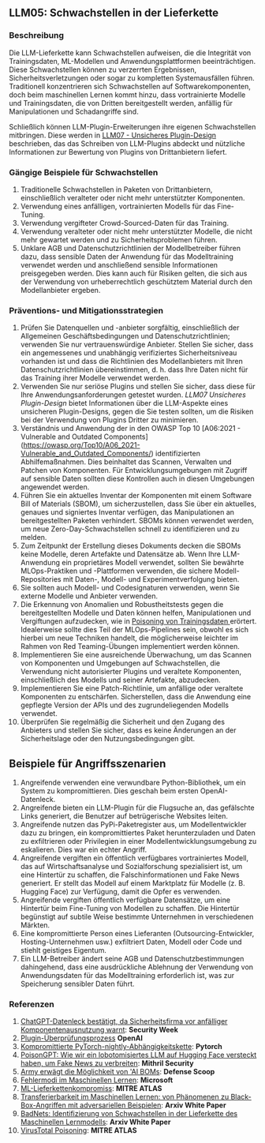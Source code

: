 ## LLM05: Schwachstellen in der Lieferkette

### Beschreibung

Die LLM-Lieferkette kann Schwachstellen aufweisen, die die Integrität von Trainingsdaten, ML-Modellen und Anwendungsplattformen beeinträchtigen. Diese Schwachstellen können zu verzerrten Ergebnissen, Sicherheitsverletzungen oder sogar zu kompletten Systemausfällen führen. Traditionell konzentrieren sich Schwachstellen auf Softwarekomponenten, doch beim maschinellen Lernen kommt hinzu, dass vortrainierte Modelle und Trainingsdaten, die von Dritten bereitgestellt werden, anfällig für Manipulationen und Schadangriffe sind.

Schließlich können LLM-Plugin-Erweiterungen ihre eigenen Schwachstellen mitbringen. Diese werden in [LLM07 - Unsicheres Plugin-Design](InsecurePluginDesign.md) beschrieben, das das Schreiben von LLM-Plugins abdeckt und nützliche Informationen zur Bewertung von Plugins von Drittanbietern liefert.

### Gängige Beispiele für Schwachstellen

1. Traditionelle Schwachstellen in Paketen von Drittanbietern, einschließlich veralteter oder nicht mehr unterstützter Komponenten.
2. Verwendung eines anfälligen, vortrainierten Modells für das Fine-Tuning.
3. Verwendung vergifteter Crowd-Sourced-Daten für das Training.
4. Verwendung veralteter oder nicht mehr unterstützter Modelle, die nicht mehr gewartet werden und zu Sicherheitsproblemen führen.
5. Unklare AGB und Datenschutzrichtlinien der Modellbetreiber führen dazu, dass sensible Daten der Anwendung für das Modelltraining verwendet werden und anschließend sensible Informationen preisgegeben werden. Dies kann auch für Risiken gelten, die sich aus der Verwendung von urheberrechtlich geschütztem Material durch den Modellanbieter ergeben.

### Präventions- und Mitigationsstrategien

1. Prüfen Sie Datenquellen und -anbieter sorgfältig, einschließlich der Allgemeinen Geschäftsbedingungen und Datenschutzrichtlinien; verwenden Sie nur vertrauenswürdige Anbieter. Stellen Sie sicher, dass ein angemessenes und unabhängig verifiziertes Sicherheitsniveau vorhanden ist und dass die Richtlinien des Modellanbieters mit Ihren Datenschutzrichtlinien übereinstimmen, d. h. dass Ihre Daten nicht für das Training ihrer Modelle verwendet werden.
2. Verwenden Sie nur seriöse Plugins und stellen Sie sicher, dass diese für Ihre Anwendungsanforderungen getestet wurden. _LLM07 Unsicheres Plugin-Design_ bietet Informationen über die LLM-Aspekte eines unsicheren Plugin-Designs, gegen die Sie testen sollten, um die Risiken bei der Verwendung von Plugins Dritter zu minimieren.
3. Verständnis und Anwendung der in den OWASP Top 10 [A06:2021 - Vulnerable and Outdated Components] (https://owasp.org/Top10/A06_2021-Vulnerable_and_Outdated_Components/) identifizierten Abhilfemaßnahmen. Dies beinhaltet das Scannen, Verwalten und Patchen von Komponenten. Für Entwicklungsumgebungen mit Zugriff auf sensible Daten sollten diese Kontrollen auch in diesen Umgebungen angewendet werden.
4. Führen Sie ein aktuelles Inventar der Komponenten mit einem Software Bill of Materials (SBOM), um sicherzustellen, dass Sie über ein aktuelles, genaues und signiertes Inventar verfügen, das Manipulationen an bereitgestellten Paketen verhindert. SBOMs können verwendet werden, um neue Zero-Day-Schwachstellen schnell zu identifizieren und zu melden.
5. Zum Zeitpunkt der Erstellung dieses Dokuments decken die SBOMs keine Modelle, deren Artefakte und Datensätze ab. Wenn Ihre LLM-Anwendung ein proprietäres Modell verwendet, sollten Sie bewährte MLOps-Praktiken und -Plattformen verwenden, die sichere Modell-Repositories mit Daten-, Modell- und Experimentverfolgung bieten.
6. Sie sollten auch Modell- und Codesignaturen verwenden, wenn Sie externe Modelle und Anbieter verwenden. 
7. Die Erkennung von Anomalien und Robustheitstests gegen die bereitgestellten Modelle und Daten können helfen, Manipulationen und Vergiftungen aufzudecken, wie in [Poisoning von Trainingsdaten
   ](https://github.com/OWASP/www-project-top-10-for-large-language-model-applications/blob/main/1_0_vulns/Training_Data_Poisoning.md) erörtert. Idealerweise sollte dies Teil der MLOps-Pipelines sein, obwohl es sich hierbei um neue Techniken handelt, die möglicherweise leichter im Rahmen von Red Teaming-Übungen implementiert werden können.
8. Implementieren Sie eine ausreichende Überwachung, um das Scannen von Komponenten und Umgebungen auf Schwachstellen, die Verwendung nicht autorisierter Plugins und veraltete Komponenten, einschließlich des Modells und seiner Artefakte, abzudecken.
9. Implementieren Sie eine Patch-Richtlinie, um anfällige oder veraltete Komponenten zu entschärfen. Sicherstellen, dass die Anwendung eine gepflegte Version der APIs und des zugrundeliegenden Modells verwendet.
10. Überprüfen Sie regelmäßig die Sicherheit und den Zugang des Anbieters und stellen Sie sicher, dass es keine Änderungen an der Sicherheitslage oder den Nutzungsbedingungen gibt.

## Beispiele für Angriffsszenarien

1. Angreifende verwenden eine verwundbare Python-Bibliothek, um ein System zu kompromittieren. Dies geschah beim ersten OpenAI-Datenleck.
2. Angreifende bieten ein LLM-Plugin für die Flugsuche an, das gefälschte Links generiert, die Benutzer auf betrügerische Websites leiten.
3. Angreifende nutzen das PyPi-Paketregister aus, um Modellentwickler dazu zu bringen, ein kompromittiertes Paket herunterzuladen und Daten zu exfiltrieren oder Privilegien in einer Modellentwicklungsumgebung zu eskalieren. Dies war ein echter Angriff.
4. Angreifende vergiften ein öffentlich verfügbares vortrainiertes Modell, das auf Wirtschaftsanalyse und Sozialforschung spezialisiert ist, um eine Hintertür zu schaffen, die Falschinformationen und Fake News generiert. Er stellt das Modell auf einem Marktplatz für Modelle (z. B. Hugging Face) zur Verfügung, damit die Opfer es verwenden.
5. Angreifende vergiften öffentlich verfügbare Datensätze, um eine Hintertür beim Fine-Tuning von Modellen zu schaffen. Die Hintertür begünstigt auf subtile Weise bestimmte Unternehmen in verschiedenen Märkten. 
6. Eine kompromittierte Person eines Lieferanten (Outsourcing-Entwickler, Hosting-Unternehmen usw.) exfiltriert Daten, Modell oder Code und stiehlt geistiges Eigentum.
7. Ein LLM-Betreiber ändert seine AGB und Datenschutzbestimmungen dahingehend, dass eine ausdrückliche Ablehnung der Verwendung von Anwendungsdaten für das Modelltraining erforderlich ist, was zur Speicherung sensibler Daten führt.

### Referenzen

1. [ChatGPT-Datenleck bestätigt, da Sicherheitsfirma vor anfälliger Komponentenausnutzung warnt](https://www.securityweek.com/chatgpt-data-breach-confirmed-as-security-firm-warns-of-vulnerable-component-exploitation/): **Security Week**
2. [Plugin-Überprüfungsprozess](https://platform.openai.com/docs/plugins/review) **OpenAI**
3. [Kompromittierte PyTorch-nightly-Abhängigkeitskette](https://pytorch.org/blog/compromised-nightly-dependency/): **Pytorch**
4. [PoisonGPT: Wie wir ein lobotomisiertes LLM auf Hugging Face versteckt haben, um Fake News zu verbreiten](https://blog.mithrilsecurity.io/poisongpt-how-we-hid-a-lobotomized-llm-on-hugging-face-to-spread-fake-news/): **Mithril Security**
5. [Army erwägt die Möglichkeit von 'AI BOMs](https://defensescoop.com/2023/05/25/army-looking-at-the-possibility-of-ai-boms-bill-of-materials/): **Defense Scoop**
6. [Fehlermodi im Maschinellen Lernen](https://learn.microsoft.com/en-us/security/engineering/failure-modes-in-machine-learning): **Microsoft**
7. [ML-Lieferkettenkompromiss](https://atlas.mitre.org/techniques/AML.T0010/): **MITRE ATLAS**
8. [Transferierbarkeit im Maschinellen Lernen: von Phänomenen zu Black-Box-Angriffen mit adversariellen Beispielen](https://arxiv.org/pdf/1605.07277.pdf): **Arxiv White Paper**
9. [BadNets: Identifizierung von Schwachstellen in der Lieferkette des Maschinellen Lernmodells](https://arxiv.org/abs/1708.06733): **Arxiv White Paper**
10. [VirusTotal Poisoning](https://atlas.mitre.org/studies/AML.CS0002): **MITRE ATLAS**
